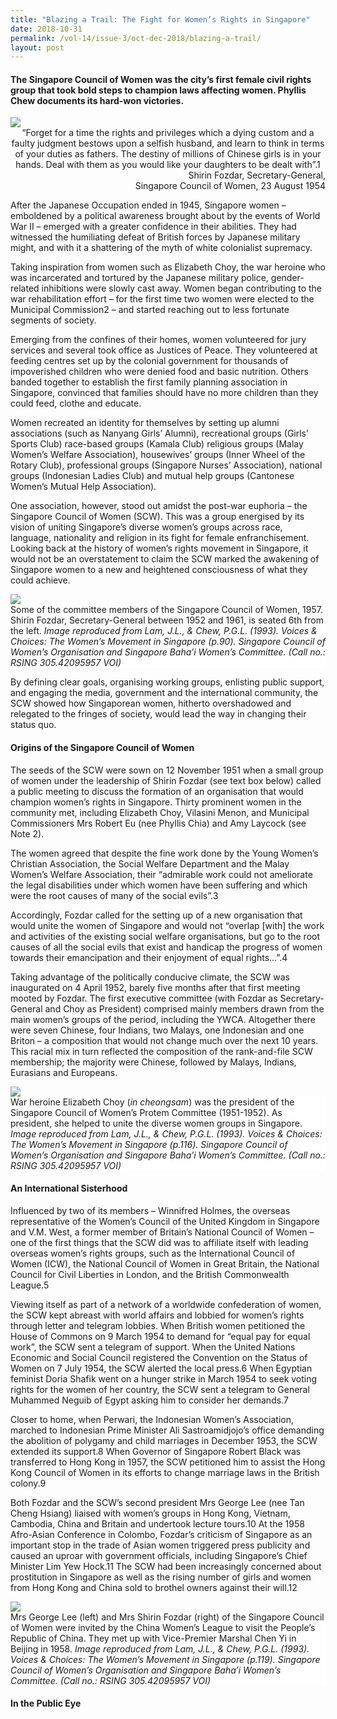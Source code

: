 ```yaml
---
title: "Blazing a Trail: The Fight for Women’s Rights in Singapore"
date: 2018-10-31
permalink: /vol-14/issue-3/oct-dec-2018/blazing-a-trail/
layout: post
---
```

#### The Singapore Council of Women was the city’s first female civil rights group that took bold steps to champion laws affecting women. **Phyllis Chew** documents its hard-won victories.

<img src="/images/Vol-14-issue-3/blazing-a-trail/BlazingTrail1.JPG">
<div style="background-color: white;"></i></div>

<center>“Forget for a time the rights and privileges which a dying custom and a faulty judgment bestows upon a selfish husband, and learn to think in terms of your duties as fathers. The destiny of millions of Chinese girls is in your hands. Deal with them as you would like your daughters to be dealt with”.1</center>

<div style="text-align: right">Shirin Fozdar, Secretary-General, <br>Singapore Council of Women, 23 August 1954</div>

After the Japanese Occupation ended in 1945, Singapore women – emboldened by a political awareness brought about by the events of World War II – emerged with a greater confidence in their abilities. They had witnessed the humiliating defeat of British forces by Japanese military might, and with it a shattering of the myth of white colonialist supremacy.

Taking inspiration from women such as Elizabeth Choy, the war heroine who was incarcerated and tortured by the Japanese military police, gender-related inhibitions were slowly cast away. Women began contributing to the war rehabilitation effort – for the first time two women were elected to the Municipal Commission2 – and started reaching out to less fortunate segments of society.

Emerging from the confines of their homes, women volunteered for jury services and several took office as Justices of Peace. They volunteered at feeding centres set up by the colonial government for thousands of impoverished children who were denied food and basic nutrition. Others banded together to establish the first family planning association in Singapore, convinced that families should have no more children than they could feed, clothe and educate.

Women recreated an identity for themselves by setting up alumni associations (such as Nanyang Girls’ Alumni), recreational groups (Girls’ Sports Club) race-based groups (Kamala Club) religious groups (Malay Women’s Welfare Association), housewives’ groups (Inner Wheel of the Rotary Club), professional groups (Singapore Nurses’ Association), national groups (Indonesian Ladies Club) and mutual help groups (Cantonese Women’s Mutual Help Association).

One association, however, stood out amidst the post-war euphoria – the Singapore Council of Women (SCW). This was a group energised by its vision of uniting Singapore’s diverse women’s groups across race, language, nationality and religion in its fight for female enfranchisement. Looking back at the history of women’s rights movement in Singapore, it would not be an overstatement to claim the SCW marked the awakening of Singapore women to a new and heightened consciousness of what they could achieve.

<img src="/images/Vol-14-issue-3/blazing-a-trail/BlazingTrail2.JPG">
<div style="background-color: white;">Some of the committee members of the Singapore Council of Women, 1957. Shirin Fozdar, Secretary-General between 1952 and 1961, is seated 6th from the left. <i>Image reproduced from Lam, J.L., & Chew, P.G.L. (1993). Voices & Choices: The Women’s Movement in Singapore (p.90). Singapore Council of Women’s Organisation and Singapore Baha’i Women’s Committee. (Call no.: RSING 305.42095957 VOI)</i></div>

By defining clear goals, organising working groups, enlisting public support, and engaging the media, government and the international community, the SCW showed how Singaporean women, hitherto overshadowed and relegated to the fringes of society, would lead the way in changing their status quo.

#### **Origins of the Singapore Council of Women**

The seeds of the SCW were sown on 12 November 1951 when a small group of women under the leadership of Shirin Fozdar (see text box below) called a public meeting to discuss the formation of an organisation that would champion women’s rights in Singapore. Thirty prominent women in the community met, including Elizabeth Choy, Vilasini Menon, and Municipal Commissioners Mrs Robert Eu (nee Phyllis Chia) and Amy Laycock (see Note 2).

The women agreed that despite the fine work done by the Young Women’s Christian Association, the Social Welfare Department and the Malay Women’s Welfare Association, their “admirable work could not ameliorate the legal disabilities under which women have been suffering and which were the root causes of many of the social evils”.3

Accordingly, Fozdar called for the setting up of a new organisation that would unite the women of Singapore and would not “overlap [with] the work and activities of the existing social welfare organisations, but go to the root causes of all the social evils that exist and handicap the progress of women towards their emancipation and their enjoyment of equal rights…”.4

Taking advantage of the politically conducive climate, the SCW was inaugurated on 4 April 1952, barely five months after that first meeting mooted by Fozdar. The first executive committee (with Fozdar as Secretary-General and Choy as President) comprised mainly members drawn from the main women’s groups of the period, including the YWCA. Altogether there were seven Chinese, four Indians, two Malays, one Indonesian and one Briton – a composition that would not change much over the next 10 years. This racial mix in turn reflected the composition of the rank-and-file SCW membership; the majority were Chinese, followed by Malays, Indians, Eurasians and Europeans.

<img src="/images/Vol-14-issue-3/blazing-a-trail/BlazingTrail4.JPG">
<div style="background-color: white;">War heroine Elizabeth Choy (<i>in cheongsam</i>) was the president of the Singapore Council of Women’s Protem Committee (1951-1952). As president, she helped to unite the diverse women groups in Singapore. <i>Image reproduced from Lam, J.L., & Chew, P.G.L. (1993). Voices & Choices: The Women’s Movement in Singapore (p.116). Singapore Council of Women’s Organisation and Singapore Baha’i Women’s Committee. (Call no.: RSING 305.42095957 VOI)</i></div>

#### **An International Sisterhood**

Influenced by two of its members – Winnifred Holmes, the overseas representative of the Women’s Council of the United Kingdom in Singapore and V.M. West, a former member of Britain’s National Council of Women – one of the first things that the SCW did was to affiliate itself with leading overseas women’s rights groups, such as the International Council of Women (ICW), the National Council of Women in Great Britain, the National Council for Civil Liberties in London, and the British Commonwealth League.5

Viewing itself as part of a network of a worldwide confederation of women, the SCW kept abreast with world affairs and lobbied for women’s rights through letter and telegram lobbies. When British women petitioned the House of Commons on 9 March 1954 to demand for “equal pay for equal work”, the SCW sent a telegram of support. When the United Nations Economic and Social Council registered the Convention on the Status of Women on 7 July 1954, the SCW alerted the local press.6 When Egyptian feminist Doria Shafik went on a hunger strike in March 1954 to seek voting rights for the women of her country, the SCW sent a telegram to General Muhammed Neguib of Egypt asking him to consider her demands.7

Closer to home, when Perwari, the Indonesian Women’s Association, marched to Indonesian Prime Minister Ali Sastroamidjojo’s office demanding the abolition of polygamy and child marriages in December 1953, the SCW extended its support.8 When Governor of Singapore Robert Black was transferred to Hong Kong in 1957, the SCW petitioned him to assist the Hong Kong Council of Women in its efforts to change marriage laws in the British colony.9

Both Fozdar and the SCW’s second president Mrs George Lee (nee Tan Cheng Hsiang) liaised with women’s groups in Hong Kong, Vietnam, Cambodia, China and Britain and undertook lecture tours.10 At the 1958 Afro-Asian Conference in Colombo, Fozdar’s criticism of Singapore as an important stop in the trade of Asian women triggered press publicity and caused an uproar with government officials, including Singapore’s Chief Minister Lim Yew Hock.11 The SCW had been increasingly concerned about prostitution in Singapore as well as the rising number of girls and women from Hong Kong and China sold to brothel owners against their will.12

<img src="/images/Vol-14-issue-3/blazing-a-trail/BlazingTrail5.JPG">
<div style="background-color: white;">Mrs George Lee (left) and Mrs Shirin Fozdar (right) of the Singapore Council of Women were invited by the China Women’s League to visit the People’s Republic of China. They met up with Vice-Premier Marshal Chen Yi in Beijing in 1958. <i>Image reproduced from Lam, J.L., & Chew, P.G.L. (1993). Voices & Choices: The Women’s Movement in Singapore (p.119). Singapore Council of Women’s Organisation and Singapore Baha’i Women’s Committee. (Call no.: RSING 305.42095957 VOI)</i></div>

#### **In the Public Eye**
